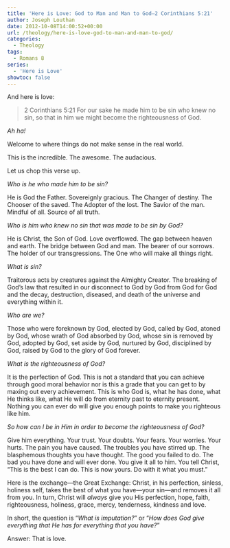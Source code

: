 ```yaml
---
title: 'Here is Love: God to Man and Man to God—2 Corinthians 5:21'
author: Joseph Louthan
date: 2012-10-08T14:00:52+00:00
url: /theology/here-is-love-god-to-man-and-man-to-god/
categories:
  - Theology
tags:
  - Romans 8
series:
  - 'Here is Love'
showtoc: false
---
```

And here is love: 

> 2 Corinthians 5:21 For our sake he made him to be sin who knew no sin, so that in him we might become the righteousness of God.

_Ah ha!_

Welcome to where things do not make sense in the real world.

This is the incredible. The awesome. The audacious.

Let us chop this verse up.

_Who is he who made him to be sin?_

He is God the Father. Sovereignly gracious. The Changer of destiny. The Chooser of the saved. The Adopter of the lost. The Savior of the man. Mindful of all. Source of all truth.

_Who is him who knew no sin that was made to be sin by God?_

He is Christ, the Son of God. Love overflowed. The gap between heaven and earth. The bridge between God and man. The bearer of our sorrows. The holder of our transgressions. The One who will make all things right.

_What is sin?_

Traitorous acts by creatures against the Almighty Creator. The breaking of God’s law that resulted in our disconnect to God by God from God for God and the decay, destruction, diseased, and death of the universe and everything within it.

_Who are we?_

Those who were foreknown by God, elected by God, called by God, atoned by God, whose wrath of God absorbed by God, whose sin is removed by God, adopted by God, set aside by God, nurtured by God, disciplined by God, raised by God to the glory of God forever.

_What is the righteousness of God?_

It is the perfection of God. This is not a standard that you can achieve through good moral behavior nor is this a grade that you can get to by maxing out every achievement. This is who God is, what he has done, what He thinks like, what He will do from eternity past to eternity present. Nothing you can ever do will give you enough points to make you righteous like him.

_So how can I be in Him in order to become the righteousness of God?_

Give him everything. Your trust. Your doubts. Your fears. Your worries. Your hurts. The pain you have caused. The troubles you have stirred up. The blasphemous thoughts you have thought. The good you failed to do. The bad you have done and will ever done. You give it all to him. You tell Christ, “This is the best I can do. This is now yours. Do with it what you must.”

Here is the exchange—the Great Exchange: Christ, in his perfection, sinless, holiness self, takes the best of what you have—your sin—and removes it all from you. In turn, Christ will _always_ give you His perfection, hope, faith, righteousness, holiness, grace, mercy, tenderness, kindness and love.

In short, the question is “_What is imputation?_” or “_How does God give everything that He has for everything that you have?_”

Answer: That is love.
